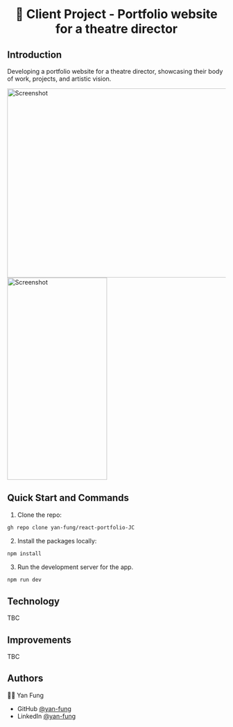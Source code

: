 <h1 align="center">
🎥 Client Project - Portfolio website for a theatre director
</h1>

## Introduction 
Developing a portfolio website for a theatre director, showcasing their body of work, projects, and artistic vision.

<img width="750" height="435" alt="Screenshot" src="https://github.com/yan-fung/react-portfolio-JC/assets/106375522/b7d8a418-497a-4f11-a415-8dcdb21c522c"> <img width="230" height="465" alt="Screenshot" src="https://github.com/yan-fung/react-portfolio-JC/assets/106375522/2e7f2ea0-5c7c-456c-bdd6-48f069a47053">

## Quick Start and Commands

1. Clone the repo:

```bash
gh repo clone yan-fung/react-portfolio-JC
```

2. Install the packages locally:

```bash
npm install
```

3. Run the development server for the app.

```bash
npm run dev
```

## Technology
TBC
  
## Improvements
TBC

## Authors
🧑‍🚀 Yan Fung
- GitHub [@yan-fung](https://github.com/yan-fung)
- LinkedIn [@yan-fung](https://www.linkedin.com/in/yan-fung-4082401a4/)
